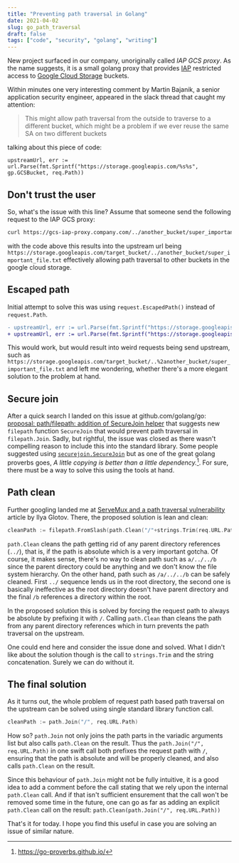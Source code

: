 ```yaml
---
title: "Preventing path traversal in Golang"
date: 2021-04-02
slug: go_path_traversal
draft: false
tags: ["code", "security", "golang", "writing"]
---
```


New project surfaced in our company, unoriginally called _IAP GCS proxy_.
As the name suggests, it is a small golang proxy that provides [IAP](https://cloud.google.com/iap)
restricted access to [Google Cloud Storage](https://cloud.google.com/storage/)
buckets.

Within minutes one very interesting comment by Martin Bajanik, a senior
application security engineer, appeared in the slack thread that caught my attention:

> This might allow path traversal from the outside to traverse to a different bucket,
> which might be a problem if we ever reuse the same SA on two different buckets

talking about this piece of code:

```golang
upstreamUrl, err := url.Parse(fmt.Sprintf("https://storage.googleapis.com/%s%s", gp.GCSBucket, req.Path))
```

## Don't trust the user

So, what's the issue with this line? Assume that someone send the following request
to the IAP GCS proxy:

```bash
curl https://gcs-iap-proxy.company.com/../another_bucket/super_important_file.txt"
```

with the code above this results into the upstream url being
`https://storage.googleapis.com/target_bucket/../another_bucket/super_important_file.txt`
effectively allowing path traversal to other buckets in the google cloud storage.

## Escaped path

Initial attempt to solve this was using `request.EscapedPath()` instead of `request.Path`.

```diff
- upstreamUrl, err := url.Parse(fmt.Sprintf("https://storage.googleapis.com/%s%s", gp.GCSBucket, req.Path))
+ upstreamUrl, err := url.Parse(fmt.Sprintf("https://storage.googleapis.com/%s%s", gp.GCSBucket, req.EscapedPath()))
```

This would work, but would result into weird requests being send upstream, such as
`https://storage.googleapis.com/target_bucket/..%2another_bucket/super_important_file.txt` and
left me wondering, whether there's a more elegant solution to the problem at hand.

## Secure join

After a quick search I landed on this issue at github.com/golang/go:
[proposal: path/filepath: addition of SecureJoin helper](https://github.com/golang/go/issues/20126)
that suggests new `filepath` function `SecureJoin` that would prevent path
traversal in `filepath.Join`. Sadly, but rightful, the issue was closed as there
wasn't compelling reason to include this into the standard library.
Some people suggested using [`securejoin.SecureJoin`](https://github.com/cyphar/filepath-securejoin)
but as one of the great golang proverbs goes, _A little copying is better than a little dependency._[^1].
For sure, there must be a way to solve this using the tools at hand.

## Path clean

Further googling landed me at [ServeMux and a path traversal vulnerability](https://ilyaglotov.com/blog/servemux-and-path-traversal)
article by Ilya Glotov. There, the proposed solution is lean and clean:

```go
cleanPath := filepath.FromSlash(path.Clean("/"+strings.Trim(req.URL.Path, "/")))
```

`path.Clean` cleans the path getting rid of any parent directory references
(`../`), that is, if the path is absolute which is a very important gotcha.
Of course, it makes sense, there's no way to clean path such as `a/../../b`
since the parent directory could be anything and we don't know the file system hierarchy.
On the other hand, path such as `/a/../../b` can be safely cleaned. First `../`
sequence lends us in the root directory, the second one is basically ineffective
as the root directory doesn't have parent directory and the final `/b` references
a directory within the root.

In the proposed solution this is solved by forcing the request path to always
be absolute by prefixing it with `/`. Calling `path.Clean` than cleans
the path from any parent directory references which in turn prevents the
path traversal on the upstream.

One could end here and consider the issue done and solved. What I didn't
like about the solution though is the call to `strings.Trim` and the
string concatenation. Surely we can do without it.

## The final solution

As it turns out, the whole problem of request path based path traversal
on the upstream can be solved using single standard library function call.

```go
cleanPath := path.Join("/", req.URL.Path)
```

How so? `path.Join` not only joins the path parts in the variadic arguments list
but also calls `path.Clean` on the result. Thus the `path.Join("/", req.URL.Path)`
in one swift call both prefixes the request path with `/`, ensuring that the
path is absolute and will be properly cleaned, and also calls `path.Clean` on the result.

Since this behaviour of `path.Join` might not be fully intuitive, it is a good idea
to add a comment before the call stating that we rely upon the internal `path.Clean`
call. And if that isn't sufficient ensurement that the call won't be removed some time
in the future, one can go as far as adding an explicit `path.Clean` call on the result:
`path.Clean(path.Join("/", req.URL.Path))`

That's it for today. I hope you find this useful in case you are solving
an issue of similar nature.

[^1]: https://go-proverbs.github.io/

